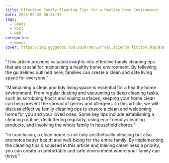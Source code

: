 ```yaml
---
title: Effective Family Cleaning Tips for a Healthy Home Environment
date: 2024-08-28 06:41:57
tags:
  - Goods
  - Post
  - web
categories:
  - Goods
cover: https://img.ggggoods.com/2024/08/Surreal,science fiction,家庭清洁,home cleaning,technology,tech,diagrams,renderings,colors_20240830_00001_.png
---
```


"This article provides valuable insights into effective family cleaning tips that are crucial for maintaining a healthy home environment. By following the guidelines outlined here, families can create a clean and safe living space for everyone."

"Maintaining a clean and tidy living space is essential for a healthy home environment. From regular dusting and vacuuming to deep cleaning tasks, such as scrubbing floors and wiping surfaces, keeping your home clean can help prevent the spread of germs and allergens. In this article, we will discuss effective family cleaning tips to ensure a clean and welcoming home for you and your loved ones. Some key tips include establishing a cleaning routine, decluttering regularly, using eco-friendly cleaning products, and involving the whole family in household chores."

"In conclusion, a clean home is not only aesthetically pleasing but also promotes better health and well-being for the entire family. By implementing the cleaning tips discussed in this article and making cleanliness a priority, you can create a comfortable and safe environment where your family can thrive."

